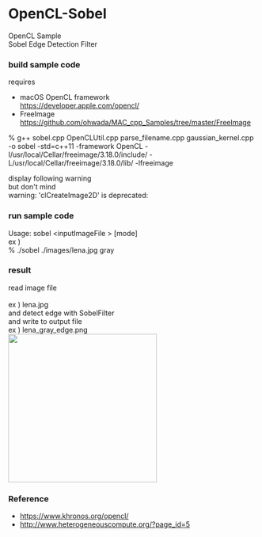 OpenCL-Sobel
===============

OpenCL Sample <br/>
Sobel Edge Detection Filter <br/>


### build sample code 
requires  <br/>
- macOS  OpenCL framework <br/>
https://developer.apple.com/opencl/ <br/>
- FreeImage <br/>
https://github.com/ohwada/MAC_cpp_Samples/tree/master/FreeImage <br/>

% g++ sobel.cpp OpenCLUtil.cpp parse_filename.cpp gaussian_kernel.cpp -o sobel -std=c++11 -framework OpenCL -I/usr/local/Cellar/freeimage/3.18.0/include/ -L/usr/local/Cellar/freeimage/3.18.0/lib/ -lfreeimage <br/>

display following warning  <br/>
but don't mind <br/>
warning: 'clCreateImage2D' is deprecated:  <br/>

### run sample code 
Usage:  sobel  \<inputImageFile \> [mode] <br/>
ex ) <br/>
% ./sobel  ./images/lena.jpg gray <br/>

### result 
read image file <br/>  
ex ) lena.jpg <br/>
and detect edge with SobelFilter <br/>
and write to output file  <br/>
 ex ) lena_gray_edge.png <br/>
<image src="https://raw.githubusercontent.com/ohwada/MAC_cpp_Samples/master/OpenCL-Sobel/result/lena_gray_edge.png" width="300" /><br/>

### Reference 
- https://www.khronos.org/opencl/
- http://www.heterogeneouscompute.org/?page_id=5

